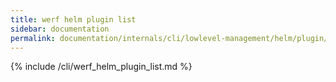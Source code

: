 ```yaml
---
title: werf helm plugin list
sidebar: documentation
permalink: documentation/internals/cli/lowlevel-management/helm/plugin/list.html
---
```


{% include /cli/werf_helm_plugin_list.md %}

